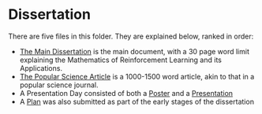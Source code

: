 # Dissertation

There are five files in this folder. They are explained below, ranked in order:

  - [The Main Dissertation](Scholarly%20Report%20(Main%20Dissertation).pdf) is the main document, with a 30 page word limit explaining the Mathematics of Reinforcement Learning and its Applications.
  - [The Popular Science Article](Popular%20Science%20Article.pdf) is a 1000-1500 word article, akin to that in a popular science journal.
  - A Presentation Day consisted of both a [Poster](Poster.pdf) and a [Presentation](Presentation%20(PDF).pdf)
  - A [Plan](Plan.docx) was also submitted as part of the early stages of the dissertation
